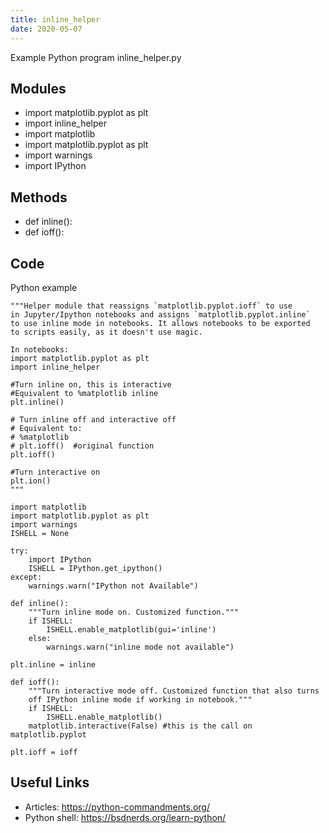 ```yaml
---
title: inline_helper
date: 2020-05-07
---
```

Example Python program inline_helper.py

## Modules

* import matplotlib.pyplot as plt
* import inline_helper
* import matplotlib
* import matplotlib.pyplot as plt
* import warnings
* import IPython

## Methods

* def inline():
* def ioff():

## Code

Python example

    """Helper module that reassigns `matplotlib.pyplot.ioff` to use
    in Jupyter/Ipython notebooks and assigns `matplotlib.pyplot.inline`
    to use inline mode in notebooks. It allows notebooks to be exported
    to scripts easily, as it doesn't use magic.
    
    In notebooks:
    import matplotlib.pyplot as plt
    import inline_helper
    
    #Turn inline on, this is interactive
    #Equivalent to %matplotlib inline
    plt.inline()
    
    # Turn inline off and interactive off
    # Equivalent to:
    # %matplotlib
    # plt.ioff()  #original function
    plt.ioff()
    
    #Turn interactive on
    plt.ion()
    """
    
    import matplotlib
    import matplotlib.pyplot as plt
    import warnings
    ISHELL = None
    
    try:
        import IPython
        ISHELL = IPython.get_ipython()
    except:
        warnings.warn("IPython not Available")
        
    def inline():
        """Turn inline mode on. Customized function."""
        if ISHELL:
            ISHELL.enable_matplotlib(gui='inline')
        else:
            warnings.warn("inline mode not available")
            
    plt.inline = inline
        
    def ioff():
        """Turn interactive mode off. Customized function that also turns
        off IPython inline mode if working in notebook."""
        if ISHELL:
            ISHELL.enable_matplotlib()
        matplotlib.interactive(False) #this is the call on matplotlib.pyplot
        
    plt.ioff = ioff
    

## Useful Links

- Articles: https://python-commandments.org/
- Python shell: https://bsdnerds.org/learn-python/

